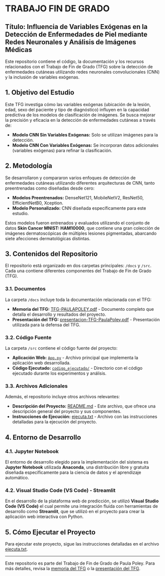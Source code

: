 # TRABAJO FIN DE GRADO   


## Título: Influencia de Variables Exógenas en la Detección de Enfermedades de Piel mediante Redes Neuronales y Análisis de Imágenes Médicas
Este repositorio contiene el código, la documentación y los recursos relacionados con el Trabajo de Fin de Grado (TFG) sobre la detección de enfermedades cutáneas utilizando redes neuronales convolucionales (CNN) y la inclusión de variables exógenas.

## 1. Objetivo del Estudio
Este TFG investiga cómo las variables exógenas (ubicación de la lesión, edad, sexo del paciente y tipo de diagnóstico) influyen en la capacidad predictiva de los modelos de clasificación de imágenes. Se busca mejorar la precisión y eficacia en la detección de enfermedades cutáneas a través de:

- **Modelo CNN Sin Variables Exógenas:** Solo se utilizan imágenes para la detección.
- **Modelo CNN Con Variables Exógenas:** Se incorporan datos adicionales (variables exógenas) para refinar la clasificación.



## 2. Metodología
Se desarrollaron y compararon varios enfoques de detección de enfermedades cutáneas utilizando diferentes arquitecturas de CNN, tanto preentrenadas como diseñadas desde cero:

- **Modelos Preentrenados:** DenseNet121, MobileNetV2, ResNet50, EfficientNetB0, Xception.
- **Modelo Personalizado:** CNN diseñada específicamente para este estudio.

Estos modelos fueron entrenados y evaluados utilizando el conjunto de datos **Skin Cancer MNIST: HAM10000**, que contiene una gran colección de imágenes dermatoscópicas de múltiples lesiones pigmentadas, abarcando siete afecciones dermatológicas distintas.

## 3. Contenidos del Repositorio

El repositorio está organizado en dos carpetas principales: `/docs` y `/src`. Cada una contiene diferentes componentes del Trabajo de Fin de Grado (TFG).

### 3.1. Documentos 
La carpeta `/docs` incluye toda la documentación relacionada con el TFG:

- **Memoria del TFG:** [TFG-PAULAPOLEY.pdf](docs/TFG-PAULAPOLEY.pdf) - Documento completo que detalla el desarrollo y resultados del proyecto.
- **Presentación del TFG:** [presentacion-TFG-PaulaPoley.pdf](docs/presentacion-TFG-PaulaPoley.pdf) - Presentación utilizada para la defensa del TFG.

### 3.2. Código Fuente
La carpeta `/src` contiene el código fuente del proyecto:

- **Aplicación Web:** [`App.py`](src/App.py) - Archivo principal que implementa la aplicación web desarrollada.
- **Código Ejecutado:** [`codigo_ejecutado/`](src/codigo_ejecutado/) - Directorio con el código ejecutado durante los experimentos y análisis.

### 3.3. Archivos Adicionales
Además, el repositorio incluye otros archivos relevantes:

- **Descripción del Proyecto:** [README.md](README.md) - Este archivo, que ofrece una descripción general del proyecto y sus componentes.
- **Instrucciones de Ejecución:** [ejecuta.txt](ejecuta.txt) - Archivo con las instrucciones detalladas para la ejecución del proyecto.


## 4. Entorno de Desarrollo
### 4.1. Jupyter Notebook

El entorno de desarrollo elegido para la implementación del sistema es **Jupyter Notebook** utilizada  **Anaconda**, una distribución libre y gratuita diseñada específicamente para la ciencia de datos y el aprendizaje automático.

### 4.2. Visual Studio Code (VS Code) - Streamlit
En el desarrollo de la plataforma web de predicción, se utilizó **Visual Studio Code (VS Code)** el cual permite una integración fluida con herramientas de desarrollo como **Streamlit**, que se utilizó en el proyecto para crear la aplicación web interactiva con Python. 


## 5. Cómo Ejecutar el Proyecto

Para ejecutar este proyecto, sigue las instrucciones detalladas en el archivo [ejecuta.txt](ejecuta.txt).

---

Este repositorio es parte del Trabajo de Fin de Grado de Paula Poley. Para más detalles, revisa la [memoria del TFG](docs/TFG-PAULAPOLEY.pdf) o la [presentación del TFG](docs/presentacion-TFG-PaulaPoley.pdf).


